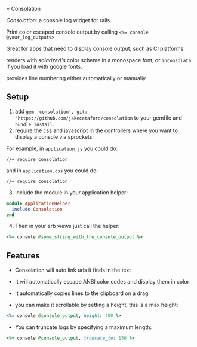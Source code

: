 = Consolation

*Consolation:* a console log widget for rails.

Print color escaped console output by calling `<%= console @your_log_output%>`

Great for apps that need to display console output, such as CI platforms.

renders with _solarized's_ color scheme in a monospace font, or `inconsolata` if you load it with google fonts.

provides line numbering either automatically or manually.


Setup
-----

1. add `gem 'consolation', git: "https://github.com/jakecataford/consolation` to your gemfile and `bundle install`.
2. require the css and javascript in the controllers where you want to display a console via sprockets:

For example, in `application.js` you could do:
```
//= require consolation
```

and in `application.css` you could do:
```
//= require consolation
```

3. Include the module in your application helper:

```Ruby
module ApplicationHelper
  include Consolation
end
```

4. Then in your erb views just call the helper:

```Ruby
<%= console @some_string_with_the_console_output %>
```

Features
----

- Consolation will auto link urls it finds in the text
- It will automatically escape ANSI color codes and display them in color
- It automatically copies lines to the clipboard on a drag

- you can make it scrollable by setting a height, this is a max height:

```Ruby
<%= console @console_output, height: 400 %>
```

- You can truncate logs by specifying a maximum length:

```Ruby
<%= console @console_output, truncate_to: 150 %>
```


